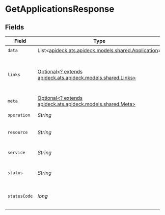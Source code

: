 # GetApplicationsResponse


## Fields

| Field                                                                                       | Type                                                                                        | Required                                                                                    | Description                                                                                 | Example                                                                                     |
| ------------------------------------------------------------------------------------------- | ------------------------------------------------------------------------------------------- | ------------------------------------------------------------------------------------------- | ------------------------------------------------------------------------------------------- | ------------------------------------------------------------------------------------------- |
| `data`                                                                                      | List<[apideck.ats.apideck.models.shared.Application](../../models/shared/Application.md)>   | :heavy_check_mark:                                                                          | N/A                                                                                         |                                                                                             |
| `links`                                                                                     | [Optional<? extends apideck.ats.apideck.models.shared.Links>](../../models/shared/Links.md) | :heavy_minus_sign:                                                                          | Links to navigate to previous or next pages through the API                                 |                                                                                             |
| `meta`                                                                                      | [Optional<? extends apideck.ats.apideck.models.shared.Meta>](../../models/shared/Meta.md)   | :heavy_minus_sign:                                                                          | Response metadata                                                                           |                                                                                             |
| `operation`                                                                                 | *String*                                                                                    | :heavy_check_mark:                                                                          | Operation performed                                                                         | all                                                                                         |
| `resource`                                                                                  | *String*                                                                                    | :heavy_check_mark:                                                                          | Unified API resource name                                                                   | Applications                                                                                |
| `service`                                                                                   | *String*                                                                                    | :heavy_check_mark:                                                                          | Apideck ID of service provider                                                              | sap-successfactors                                                                          |
| `status`                                                                                    | *String*                                                                                    | :heavy_check_mark:                                                                          | HTTP Response Status                                                                        | OK                                                                                          |
| `statusCode`                                                                                | *long*                                                                                      | :heavy_check_mark:                                                                          | HTTP Response Status Code                                                                   | 200                                                                                         |